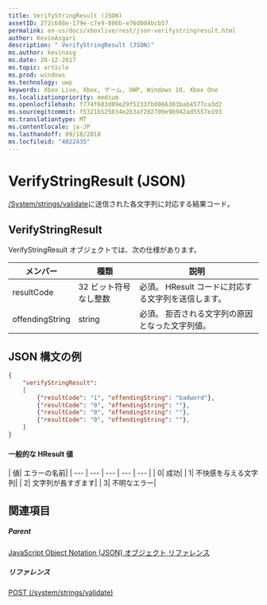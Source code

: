 ```yaml
---
title: VerifyStringResult (JSON)
assetID: 272c688e-179e-c7e9-086b-e76d0d4bcb57
permalink: en-us/docs/xboxlive/rest/json-verifystringresult.html
author: KevinAsgari
description: " VerifyStringResult (JSON)"
ms.author: kevinasg
ms.date: 20-12-2017
ms.topic: article
ms.prod: windows
ms.technology: uwp
keywords: Xbox Live, Xbox, ゲーム, UWP, Windows 10, Xbox One
ms.localizationpriority: medium
ms.openlocfilehash: f774f603d89e29f5233fb0866303bab4577ca3d2
ms.sourcegitcommit: f5321b525034e2b3af202709e9b942ad5557e193
ms.translationtype: MT
ms.contentlocale: ja-JP
ms.lasthandoff: 09/18/2018
ms.locfileid: "4022435"
---
```

# <a name="verifystringresult-json"></a>VerifyStringResult (JSON)
[/System/strings/validate](../uri/stringserver/uri-systemstringsvalidate.md)に送信された各文字列に対応する結果コード。
<a id="ID4ER"></a>


## <a name="verifystringresult"></a>VerifyStringResult

VerifyStringResult オブジェクトでは、次の仕様があります。

| メンバー| 種類| 説明|
| --- | --- | --- |
| resultCode| 32 ビット符号なし整数| 必須。 HResult コードに対応する文字列を送信します。|
| offendingString| string| 必須。 拒否される文字列の原因となった文字列値。|

<a id="ID4EXB"></a>


## <a name="sample-json-syntax"></a>JSON 構文の例


```json
{
    "verifyStringResult":
    [
        {"resultCode": "1", "offendingString": "badword"},
        {"resultCode": "0", "offendingString": ""},
        {"resultCode": "0", "offendingString": ""},
        {"resultCode": "0", "offendingString": ""},
    ]
}

```


#### <a name="common-hresult-values"></a>一般的な HResult 値

| 値| エラーの名前|
| --- | --- | --- | --- | --- |
| 0| 成功|
| 1| 不快感を与える文字列|
| 2| 文字列が長すぎます|
| 3| 不明なエラー|

<a id="ID4ELD"></a>


## <a name="see-also"></a>関連項目

<a id="ID4END"></a>


##### <a name="parent"></a>Parent

[JavaScript Object Notation (JSON) オブジェクト リファレンス](atoc-xboxlivews-reference-json.md)


<a id="ID4EXD"></a>


##### <a name="reference"></a>リファレンス

[POST (/system/strings/validate)](../uri/stringserver/uri-systemstringsvalidatepost.md)
